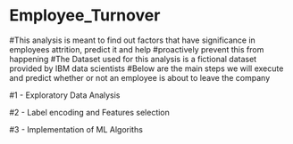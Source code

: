 # Employee_Turnover

#This analysis is meant to find out factors that have significance in employees attrition, predict it and help
#proactively prevent this from happening
#The Dataset used for this analysis is a fictional dataset provided by IBM data scientists
#Below are the main steps we will execute and predict whether or not an employee is about to leave the company

#1 - Exploratory Data Analysis

#2 - Label encoding and Features selection

#3 - Implementation of ML Algoriths
